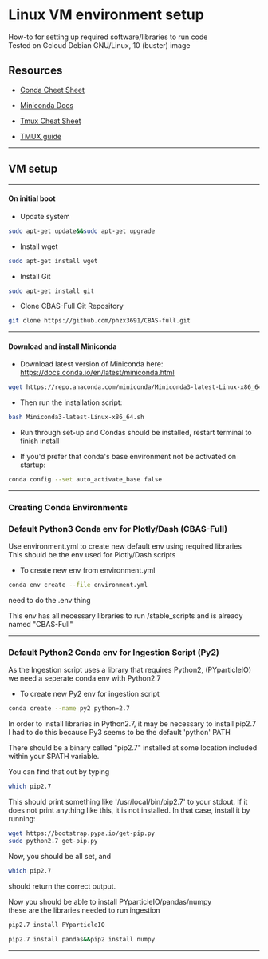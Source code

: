# Linux VM environment setup

How-to for setting up required software/libraries to run code  
Tested on Gcloud  Debian GNU/Linux, 10 (buster) image

## Resources

* [Conda Cheet Sheet](https://docs.conda.io/projects/conda/en/latest/_downloads/843d9e0198f2a193a3484886fa28163c/conda-cheatsheet.pdf)

* [Miniconda Docs](https://docs.conda.io/en/latest/miniconda.html)

* [Tmux Cheat Sheet](https://tmuxcheatsheet.com/)

* [TMUX guide](https://tmuxguide.readthedocs.io/en/latest/index.html)

---

## VM setup
****
#### On initial boot

* Update system

```bash
sudo apt-get update&&sudo apt-get upgrade
```

* Install wget

```bash
sudo apt-get install wget
```

* Install Git

```bash
sudo apt-get install git
```

* Clone CBAS-Full Git Repository

```bash
git clone https://github.com/phzx3691/CBAS-full.git
```

---

#### Download and install Miniconda

* Download latest version of Miniconda here:  
https://docs.conda.io/en/latest/miniconda.html

```bash
wget https://repo.anaconda.com/miniconda/Miniconda3-latest-Linux-x86_64.sh
```

* Then run the installation script:

```bash
bash Miniconda3-latest-Linux-x86_64.sh
```

* Run through set-up and Condas should be installed, restart terminal to finish install

* If you'd prefer that conda's base environment not be activated on startup:  

```bash
conda config --set auto_activate_base false
```

---

### Creating Conda Environments

### Default Python3 Conda env for Plotly/Dash (CBAS-Full)

Use environment.yml to create new default env using required libraries  
This should be the env used for Plotly/Dash scripts  

* To create new env from environment.yml

```bash
conda env create --file environment.yml
```

need to do the .env thing

This env has all necessary libraries to run /stable_scripts and is already named "CBAS-Full"

*** 

### Default Python2 Conda env for Ingestion Script (Py2)

As the Ingestion script uses a library that requires Python2, (PYparticleIO) we need a seperate conda env with Python2.7

* To create new Py2 env for ingestion script

```bash
conda create --name py2 python=2.7
```

In order to install libraries in Python2.7, it may be necessary to install pip2.7 
I had to do this because Py3 seems to be the default 'python' PATH

There should be a binary called "pip2.7" installed at some location included within your $PATH variable.

You can find that out by typing

```bash
which pip2.7
```

This should print something like '/usr/local/bin/pip2.7' to your stdout. If it does not print anything like this, it is not installed. In that case, install it by running:

```bash
wget https://bootstrap.pypa.io/get-pip.py
sudo python2.7 get-pip.py
```

Now, you should be all set, and

```bash
which pip2.7
```

should return the correct output.

Now you should be able to install PYparticleIO/pandas/numpy  
these are the libraries needed to run ingestion

```bash
pip2.7 install PYparticleIO
```

```bash
pip2.7 install pandas&&pip2 install numpy
```

---

